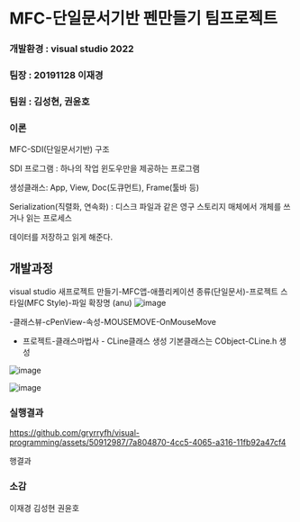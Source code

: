 # MFC-단일문서기반 펜만들기 팀프로젝트
### 개발환경 : visual studio 2022 
### 팀장 : 20191128 이재경 
### 팀원 : 김성현, 권윤호
### 이론
MFC-SDI(단일문서기반) 구조  
  
SDI 프로그램 :   하나의 작업 윈도우만을 제공하는 프로그램  
  
생성클래스:  App, View, Doc(도큐먼트), Frame(툴바 등)  
  
Serialization(직렬화, 연속화) : 디스크 파일과 같은 영구 스토리지 매체에서 개체를 쓰거나 읽는 프로세스  
  
데이터를 저장하고 읽게 해준다.

## 개발과정
visual studio 새프로젝트 만들기-MFC앱-애플리케이션 종류(단일문서)-프로젝트 스타일(MFC Style)-파일 확장명 (anu)
![image](https://github.com/gryrryfh/visual-programming/assets/50912987/f7d019b9-cb77-42a3-a753-10a1f18b222a)

-클래스뷰-cPenView-속성-MOUSEMOVE-OnMouseMove  

- 프로젝트-클래스마법사 - CLine클래스 생성 기본클래스는 CObject-CLine.h 생성


![image](https://github.com/gryrryfh/visual-programming/assets/50912987/70feb15d-112f-445a-bad4-cf11304870a9)


![image](https://github.com/gryrryfh/visual-programming/assets/50912987/19a5ab54-eac9-4db4-82a6-576be983c5e6)

### 실행결과

https://github.com/gryrryfh/visual-programming/assets/50912987/7a804870-4cc5-4065-a316-11fb92a47cf4

행결과


### 소감
이재경 
김성현
권윤호
